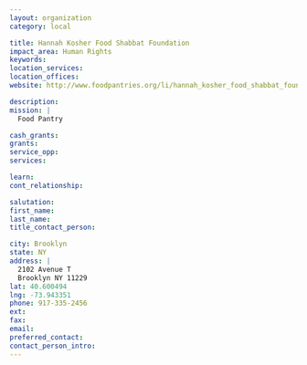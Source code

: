 ```yaml
---
layout: organization
category: local

title: Hannah Kosher Food Shabbat Foundation
impact_area: Human Rights
keywords: 
location_services: 
location_offices: 
website: http://www.foodpantries.org/li/hannah_kosher_food_shabbat_foundation_11230

description: 
mission: |
  Food Pantry

cash_grants: 
grants: 
service_opp: 
services: 

learn: 
cont_relationship: 

salutation: 
first_name: 
last_name: 
title_contact_person: 

city: Brooklyn
state: NY
address: |
  2102 Avenue T     
  Brooklyn NY 11229
lat: 40.600494
lng: -73.943351
phone: 917-335-2456
ext: 
fax: 
email: 
preferred_contact: 
contact_person_intro: 
---
```


